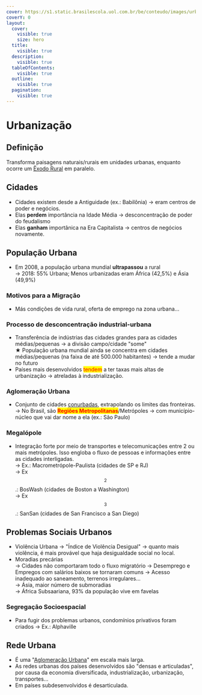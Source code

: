 ```yaml
---
cover: https://s1.static.brasilescola.uol.com.br/be/conteudo/images/urbanizacao.jpg
coverY: 0
layout:
  cover:
    visible: true
    size: hero
  title:
    visible: true
  description:
    visible: true
  tableOfContents:
    visible: true
  outline:
    visible: true
  pagination:
    visible: true
---
```


# Urbanização

## Definição

Transforma paisagens naturais/rurais em unidades urbanas, enquanto ocorre um [Êxodo Rural](exodo-rural.md) em paralelo.

## Cidades

* Cidades existem desde a Antiguidade (ex.: Babilônia) -> eram centros de poder e negócios.
* Elas **perdem** importância na Idade Média -> desconcentração de poder do feudalismo
* Elas **ganham** importânica na Era Capitalista -> centros de negócios novamente.

## População Urbana

* Em 2008, a população urbana mundial **ultrapassou** a rural \
  \-> 2018: 55% Urbana; Menos urbanizadas eram África (42,5%) e Ásia (49,9%)

### Motivos para a Migração

* Más condições de vida rural, oferta de emprego na zona urbana...

### Processo de desconcentração industrial-urbana

* Transferência de indústrias das cidades grandes para as cidades médias/pequenas -> a divisão campo/cidade "some"\
  ★ População urbana mundial ainda se concentra em cidades médias/pequenas (na faixa de até 500.000 habitantes) -> tende a mudar no futuro&#x20;
* Países mais desenvolvidos <mark style="color:red;">tendem</mark> a ter taxas mais altas de urbanização -> atreladas à industrialização.

### Aglomeração Urbana&#x20;

* Conjunto de cidades [conurbadas](conurbacao.md), extrapolando os limites das fronteiras. \
  \-> No Brasil, são <mark style="color:red;">**Regiões Metropolitanas**</mark>/Metrópoles -> com município-núcleo que vai dar nome a ela (ex.: São Paulo)

### Megalópole&#x20;

* Integração forte por meio de transportes e telecomunicações entre 2 ou mais metrópoles. Isso engloba o fluxo de pessoas e informações entre as cidades interligadas. \
  \-> Ex.: Macrometrópole-Paulista (cidades de SP e RJ) \
  \-> Ex$$^2$$.: BosWash (cidades de Boston a Washington)\
  \-> Ex$$^3$$.: SanSan (cidades de San Francisco a San Diego)

## Problemas Sociais Urbanos

* Violência Urbana -> "Índice de Violência Desigual" -> quanto mais violência, é mais provável que haja desigualdade social no local.
* Moradias precárias \
  \-> Cidades não comportaram todo o fluxo migratório -> Desemprego e Empregos com salários baixos se tornaram comuns -> Acesso inadequado ao saneamento, terrenos irregulares... \
  \-> Ásia, maior número de submoradias \
  \-> África Subsaariana, 93% da população vive em favelas

### Segregação Socioespacial

* Para fugir dos problemas urbanos, condomínios privativos foram criados -> Ex.: Alphaville

## Rede Urbana

* É uma "[Aglomeração Urbana](./#aglomeracao-urbana)" em escala mais larga.
* As redes urbanas dos países desenvolvidos são "densas e articuladas", por causa da economia diversificada, industrialização, urbanização, transportes...
* Em países subdesenvolvidos é desarticulada.

